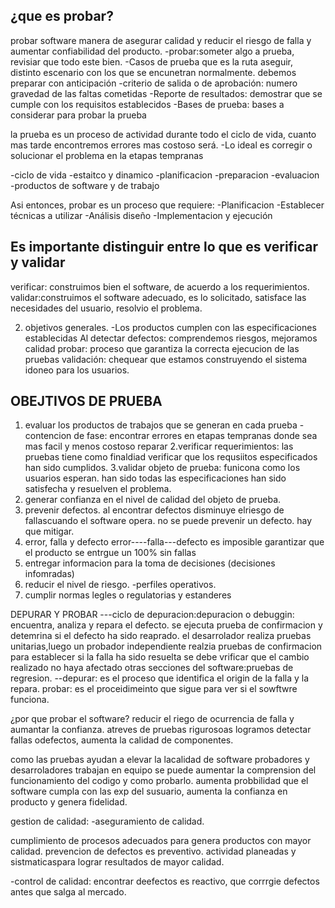 ## ¿que es probar?

probar software manera de asegurar calidad y reducir el riesgo de falla y aumentar confiabilidad del producto. 
-probar:someter algo a prueba, revisiar que todo este bien.
-Casos de prueba que es la ruta aseguir, distinto escenario con los que se encunetran normalmente. debemos preparar con anticipación 
-criterio de salida o de aprobación: numero gravedad de las faltas cometidas
-Reporte de resultados: demostrar que se cumple con los requisitos establecidos
-Bases de prueba: bases a considerar para probar la prueba

la prueba es un proceso de actividad durante todo el ciclo de vida, cuanto mas tarde encontremos errores mas costoso será. 
-Lo ideal es corregir o solucionar el problema en la etapas tempranas

-ciclo de vida
-estaitco y dinamico
-planificacion
-preparacion
-evaluacion
-productos de software y de trabajo

Asi entonces, probar es un proceso que requiere:
-Planificacion
-Establecer técnicas a utilizar
-Análisis diseño
-Implementacion y ejecución 

## Es importante distinguir entre lo que es verificar y validar 

verificar: construimos bien el software, de acuerdo a los requerimientos.
validar:construimos el software adecuado, es lo solicitado, satisface las necesidades del usuario, resolvio el problema.


2. objetivos generales. 
-Los productos cumplen con las especificaciones establecidas 
Al detectar defectos: comprendemos riesgos, mejoramos calidad 
probar: proceso que garantiza la correcta ejecucion de las pruebas
validación: chequear que estamos construyendo el sistema idoneo para los usuarios. 

## OBEJTIVOS DE PRUEBA

1. evaluar los productos de trabajos que se generan en cada prueba 
-contencion de fase: encontrar errores en etapas tempranas donde sea mas facil y menos costoso reparar
2.verificar requerimientos: las pruebas tiene como finaldiad verificar que los requsiitos especificados han sido cumplidos.
3.validar objeto de prueba: funicona como los usuarios esperan. han sido todas las especificaciones han sido satisfecha y resuelven el problema. 
4. generar confianza en el nivel de calidad del objeto de prueba. 
5. prevenir defectos. al encontrar defectos disminuye elriesgo de fallascuando el software opera.
no se puede prevenir un defecto. hay que mitigar. 
6. error, falla y defecto
error----falla---defecto
es imposible garantizar que el producto se entrgue un 100% sin fallas
7. entregar informacion para la toma de decisiones (decisiones infomradas)
8. reducir el nivel de riesgo. 
-perfiles operativos. 
9. cumplir normas legles o regulatorias y estanderes

DEPURAR Y PROBAR 
---ciclo de depuracion:depuracion o debuggin: encuentra, analiza y repara el defecto. se ejecuta prueba de confirmacion y detemrina si el defecto ha sido reaprado. 
el desarrolador realiza pruebas unitarias,luego un probador independiente realzia pruebas de confirmacion para establecer si la falla ha sido resuelta 
se debe vrificar que el cambio realizado no haya afectado otras secciones del software:pruebas de regresion.
--depurar: es el proceso que identifica el origin de la falla y la repara.
probar: es el proceidimeinto que sigue para ver si el sowftwre funciona.

¿por que probar el software?
reducir el riego de ocurrencia de falla y aumantar la confianza. 
atreves de pruebas rigurosoas logramos detectar fallas odefectos, aumenta la calidad de componentes. 

como las pruebas ayudan a elevar la lacalidad de software
probadores y desarroladores trabajan en equipo se puede aumentar la comprension del funcionamiento del  codigo y como probarlo. 
aumenta probbilidad que el software cumpla con las exp del susuario, aumenta la confianza en producto y genera fidelidad.

gestion de calidad:
-aseguramiento de calidad. 

cumplimiento de procesos adecuados para genera productos con mayor calidad. prevencion de defectos es preventivo. 
actividad planeadas y sistmaticaspara lograr resultados de mayor calidad.

-control de calidad: encontrar deefectos es reactivo, que corrrgie defectos antes que salga al mercado. 





